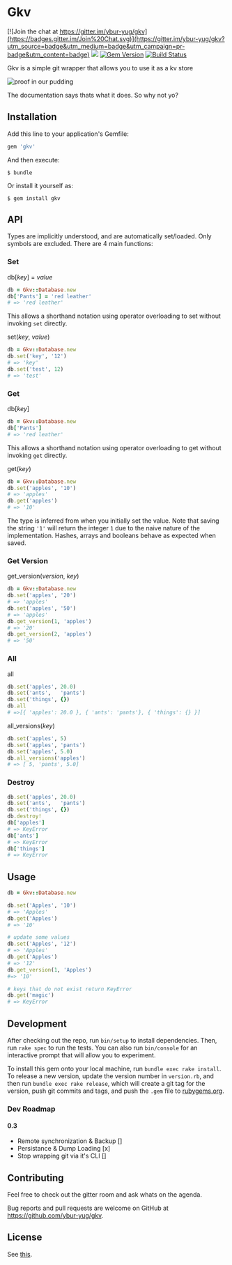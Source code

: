 # Gkv

[![Join the chat at https://gitter.im/ybur-yug/gkv](https://badges.gitter.im/Join%20Chat.svg)](https://gitter.im/ybur-yug/gkv?utm_source=badge&utm_medium=badge&utm_campaign=pr-badge&utm_content=badge)
<a href="https://codeclimate.com/github/ybur-yug/gkv"><img src="https://codeclimate.com/github/ybur-yug/gkv/badges/gpa.svg" /></a>
[![Gem Version](https://badge.fury.io/rb/gkv.svg)](http://badge.fury.io/rb/gkv)
[![Build Status](https://travis-ci.org/ybur-yug/gkv.svg?branch=master)](https://travis-ci.org/ybur-yug/gkv)


Gkv is a simple git wrapper that allows you to use it as a kv store

![proof in our pudding](http://i.imgur.com/EKdt7oR.png)

The documentation says thats what it does. So why not yo?

## Installation

Add this line to your application's Gemfile:

```ruby
gem 'gkv'
```

And then execute:

    $ bundle

Or install it yourself as:

    $ gem install gkv

## API
Types are implicitly understood, and are automatically set/loaded. Only symbols are excluded.
There are 4 main functions:

### Set

db[*key*] = *value*

```ruby
db = Gkv::Database.new
db['Pants'] = 'red leather'
# => 'red leather'
```
This allows a shorthand notation using operator overloading to set without invoking `set` directly.


set(*key*, *value*)

```ruby
db = Gkv::Database.new
db.set('key', '12')
# => 'key'
db.set('test', 12)
# => 'test'
```

### Get

db[*key*]

```ruby
db = Gkv::Database.new
db['Pants']
# => 'red leather'
```
This allows a shorthand notation using operator overloading to get without invoking `get` directly.


get(*key*)

```ruby
db = Gkv::Database.new
db.set('apples', '10')
# => 'apples'
db.get('apples')
# => '10'
```

The type is inferred from when you initially set the value. Note that saving the string `'1'` will
return the integer `1` due to the naive nature of the implementation. Hashes, arrays and booleans
behave as expected when saved.

### Get Version

get_version(*version*, *key*)

```ruby
db = Gkv::Database.new
db.set('apples', '20')
# => 'apples'
db.set('apples', '50')
# => 'apples'
db.get_version(1, 'apples')
# => '20'
db.get_version(2, 'apples')
# => '50'
```

### All

all

```ruby
db.set('apples', 20.0)
db.set('ants',   'pants')
db.set('things', {})
db.all
# =>[{ 'apples': 20.0 }, { 'ants': 'pants'}, { 'things': {} }]
```

all_versions(*key*)

```ruby
db.set('apples', 5)
db.set('apples', 'pants')
db.set('apples', 5.0)
db.all_versions('apples')
# => [ 5, 'pants', 5.0]
```

### Destroy

```ruby
db.set('apples', 20.0)
db.set('ants',   'pants')
db.set('things', {})
db.destroy!
db['apples']
# => KeyError
db['ants']
# => KeyError
db['things']
# => KeyError
```

## Usage

```ruby
db = Gkv::Database.new

db.set('Apples', '10')
# => 'Apples'
db.get('Apples')
# => '10'

# update some values
db.set('Apples', '12')
# => 'Apples'
db.get('Apples')
# => '12'
db.get_version(1, 'Apples')
#=> '10'

# keys that do not exist return KeyError
db.get('magic')
# => KeyError
```

## Development

After checking out the repo, run `bin/setup` to install dependencies. Then, run `rake spec` to run the
tests. You can also run `bin/console` for an interactive prompt that will allow you to experiment.

To install this gem onto your local machine, run `bundle exec rake install`. To release a new version,
update the version number in `version.rb`, and then run `bundle exec rake release`, which will create
a git tag for the version, push git commits and tags, and push the `.gem` file to [rubygems.org](https://rubygems.org).

### Dev Roadmap
#### 0.3
- Remote synchronization & Backup []
- Persistance & Dump Loading [x]
- Stop wrapping git via it's CLI []

## Contributing
Feel free to check out the gitter room and ask whats on the agenda.

Bug reports and pull requests are welcome on GitHub at https://github.com/ybur-yug/gkv.

## License

See [this](http://www.wtfpl.net/about/).
